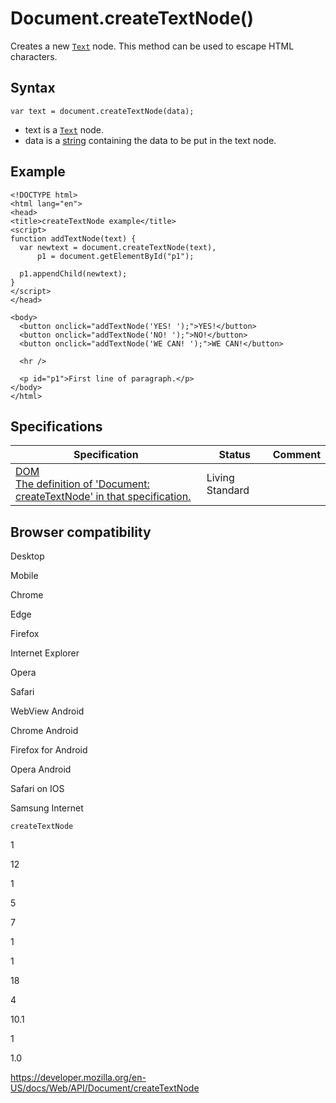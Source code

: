 # Document.createTextNode()

Creates a new [`Text`](../text) node. This method can be used to escape HTML characters.

## Syntax

    var text = document.createTextNode(data);

- text is a [`Text`](../text) node.
- data is a [string](https://developer.mozilla.org/en-US/docs/Web/JavaScript/Reference/Global_Objects/String) containing the data to be put in the text node.

## Example

    <!DOCTYPE html>
    <html lang="en">
    <head>
    <title>createTextNode example</title>
    <script>
    function addTextNode(text) {
      var newtext = document.createTextNode(text),
          p1 = document.getElementById("p1");

      p1.appendChild(newtext);
    }
    </script>
    </head>

    <body>
      <button onclick="addTextNode('YES! ');">YES!</button>
      <button onclick="addTextNode('NO! ');">NO!</button>
      <button onclick="addTextNode('WE CAN! ');">WE CAN!</button>

      <hr />

      <p id="p1">First line of paragraph.</p>
    </body>
    </html>

## Specifications

<table><thead><tr class="header"><th>Specification</th><th>Status</th><th>Comment</th></tr></thead><tbody><tr class="odd"><td><a href="https://dom.spec.whatwg.org/#dom-document-createtextnode">DOM<br />
<span class="small">The definition of 'Document: createTextNode' in that specification.</span></a></td><td><span class="spec-living">Living Standard</span></td><td></td></tr></tbody></table>

## Browser compatibility

Desktop

Mobile

Chrome

Edge

Firefox

Internet Explorer

Opera

Safari

WebView Android

Chrome Android

Firefox for Android

Opera Android

Safari on IOS

Samsung Internet

`createTextNode`

1

12

1

5

7

1

1

18

4

10.1

1

1.0

<a href="https://developer.mozilla.org/en-US/docs/Web/API/Document/createTextNode" class="_attribution-link">https://developer.mozilla.org/en-US/docs/Web/API/Document/createTextNode</a>
